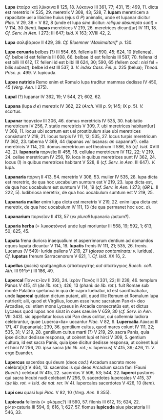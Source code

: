 **Lupa** ἑταίρα καὶ λύκαινα II 125, 18. λύκαινα III 361, 77; 431, 15;
499, 11. dicta est meretrix IV 535, 29. meretrix V 308, 43; 528, 7.
**lupam** meretricem a rapacitate uel a libidine huius (ejus *G P*)
animalis, unde et lupanar dicitur *Plac.* V 29, 38 = V 82, 8 (unde et
lupa *sine* dicitur: *reliqua absumpta sunt*) = V 114, 30 (*item*).
**lupas** meretrices V 219, 26. meretrices dicunt[ur] IV 111, 18. *Cf.
Serv. in Aen.* I 273; III 647; *Isid.* X 163; XVIII 42, 2.

**Lupa** σαλιβάριον II 429, 39. *Cf. Bluemner 'Maximaltarif' p.* 130.

**Lupa ceruaria** belbes (?) III 554, 65. fellenia III 590, 45; 624, 10
(fellenea). *Cf.* belbe id est fellenis III 608, 66. belbae id est
fellonis III 587, 70. fellena id est billi III 612, 17. felleni id est
bilbi III 624, 30; 590, 65 (fellem *cod.: nisi* fel = bilis *subest*);
belbe id est III 537, 3. *V. index Cass. Fel. p.* 225 (belua); *Theod.
Prisc. p.* 499. *V.* lupicuda.

**Lupae nutricis** Remo enim et Romulo lupa traditur mammas dedisse IV
450, 45 (*Verg. Aen.* I 275).

**Lupal** (?) lupanar IV 362, 19; V 544, 21; 602, 62.

**Lupana** (lupa *d e*) meretrix IV 362, 22 (*Arch.* VIII *p.* 9; 145;
IX *p.* 5). *V.* scortus.

**Lupanar** πορνεῖον III 306, 46. domus meretricis IV 535, 30. habitatio
meretricum IV 256, 7. statio meretricis V 309, 7. ubi meretrices
habitant[ur] V 309, 11. locus ubi scortum est uel prostibulum siue ubi
meretrices consistunt V 219, 21. locus turpis IV 111, 12; 535, 27. locus
turpis meretricum IV 362, 23. taberna V 369, 44 (lapanas *vel* lasanas:
*an* capanna?). cella meretricis V 114, 20. domus meretricum uel
theatrum II 586, 55 (*cf. Isid.* XVIII 42, 2). **lupanaria** πορνεῖα III
455, 18. cellulae meretricum IV 112, 22; V 219, 24. cellae meretricum IV
256, 19. loca in quibus meretrices sunt IV 362, 24. locus (!) in quibus
meretrices habitant V 528, 8 (*cf. Serv. in Aen.* III 647). *V.* lupa.

**Lupanaria** πόρνη II 413, 54. meretrix V 308, 53. mulier IV 535, 28.
lupa dicta est meretrix, de qua hoc uocabulum sumtum est V 219, 23. lupa
dicta est, de qua hoc uocabulum est sumtum V 114, 19 (*cf. Serv. in
Aen.* I 273; (*GR L.* II 222, 5). ludibriosa meretrix, de qua hoc
uocabulum sumtum est V 219, 25.

**Lupanaria mulier** enim lupa dicta est meretrix V 219, 22. enim lupa
dicta est meretrix, de qua hoc uocabulum IV 111, 13 (de qua permanet hoc
uoc. *a*).

**Lupanarium** πορνεῖον II 413, 57 (*ex plurali* lupanaria /actum?).

**Luparia herba** (= λυκοκτόνον) unde lupi moriuntur III 568, 19; 592,
1; 613, 50; 625, 45.

**Lupata** frena duriora inaequalium et asperrimorum dentium ad domandos
equos lupata dicuntur V 114, 18. **lupatis** frenis IV 111, 21; 535, 26.
frenis. Lucanus (V 549): lurida pallens V 219, 27 (*glossa contaminata:
v.* luridus). *Cf.* **lupatus** frenum Sarracenorum V 621, 1. *Cf.
Isid.* XX 16, 2.

**Lupellus** (*piscis*) spatgangitus (σπαταγγίτης *aut* σπατάγγιος
*Buech. coll. Ath.* III 91^b^.) III 186, 49.

**Lupercal** Παν\<ε\>ῖον II 393, 24. ἱερὸν Πανός II 331, 22; III 238,
46. templum Panos V 415, 41 (*de lib. rot.*); 426, 13 (phani: *de lib.
rot.*). fuit Romae sub monte Palatino spelunca in qua de capro luebatur,
id est sacrificabatur, unde **lupercal** quidam dictum putant, alii,
quod illic Remum et Romulum lupa nutrierit; alii, quod et Virgilius,
locum esse hunc sacratum Pan\<i\> deo Arcadiae, cui etiam mons Lycaeus
in Arcadia consecratŭs est, et dictus Lycaeus quod lupos non sinat in
oues saeuire V 659, 30 (*cf. Serv. in Aen.* VIII 343). sic appellatur
locus ubi Pan deus colitur, cui sollemnia ludicra celebrantur, quae
Luperca\<lia\> uocantur *Plac.* V 82, 9. **Lupercalia** Λύκεια III 171,
47 (lupanaria); 239, 36. gentilium cultus, quod mares colunt IV 111, 22;
535, 31; V 219, 28. gentilium cultus marti (?) V 219, 29. sacra Panis,
quia ipse dicitur dedisse responsa, ut coirent lupi et hirci V 309, 5.
gentium cultura, id est sacra Panis, quia ipse dicitur dedisse responsa,
ut coirent lupi et hirci IV 256, 20. ipsa sacra (*de lib. rot.; v.*
lupercus) V 415, 39; 426, 11. *V.* ergo Euander.

**Lupercus** sacerdos qui deum (deos *cod.*) Arcadum sacrato more
celebra[n]t V 464, 13. sacerdos is qui deos Arcaclum sacra fani (Fauni
*Buech.*) celebrat IV 415, 22. sacerdos V 506, 53; 544, 22. **luperci**
pastores qui sacra Incubi nudi colebant IV 256, 9. sacerdotes lupercales
V 415, 37 (*de lib. rot. = Isid. de nat. rer.* IV 4). lupercales
sacerdotes V 426, 10 (*item*).

**Lupi ceu** quasi lupi *Plac.* V 82, 10 (*Verg. Aen.* II 355).

**Lupicuda** fellenis (= φλόμος?) III 590, 57. filonis III 612, 15; 624,
22. pi\<s\>caturia III 594, 6; 616, 1; 627, 57. flomus **lupicuda** siue
piscatoria III 546, 33.
